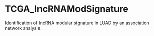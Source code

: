 # TCGA_lncRNAModSignature
Identification of lncRNA modular signature in LUAD by an association network analysis. 
